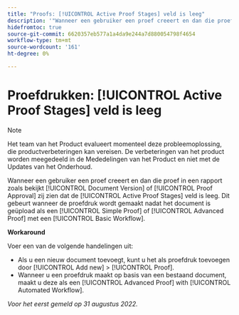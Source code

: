```yaml
---
title: "Proofs: [!UICONTROL Active Proof Stages] veld is leeg"
description: '"Wanneer een gebruiker een proef creeert en dan die proef in een rapport zoals bekijkt [!UICONTROL Document Version] of [!UICONTROL Proof Approval] zij zien dat de [!UICONTROL Active Proof Stages] veld is leeg. Dit gebeurt wanneer de proefdruk wordt gemaakt nadat het document is geüpload als een [!UICONTROL Simple Proof] of [!UICONTROL Advanced Proof] met een [!UICONTROL Basic Workflow].'
hidefromtoc: true
source-git-commit: 6620357eb577a1a4da9e244a7d880054798f4654
workflow-type: tm+mt
source-wordcount: '161'
ht-degree: 0%

---
```



# Proefdrukken: [!UICONTROL Active Proof Stages] veld is leeg

<!-- This Known Issue is on the TOC for both Workfront and Workfront Proof. Article created by request.-->

>[!NOTE]
>
>Het team van het Product evalueert momenteel deze probleemoplossing, die productverbeteringen kan vereisen. De verbeteringen van het product worden meegedeeld in de Mededelingen van het Product en niet met de Updates van het Onderhoud.

Wanneer een gebruiker een proef creeert en dan die proef in een rapport zoals bekijkt [!UICONTROL Document Version] of [!UICONTROL Proof Approval] zij zien dat de [!UICONTROL Active Proof Stages] veld is leeg. Dit gebeurt wanneer de proefdruk wordt gemaakt nadat het document is geüpload als een [!UICONTROL Simple Proof] of [!UICONTROL Advanced Proof] met een [!UICONTROL Basic Workflow].

**Workaround**

Voer een van de volgende handelingen uit:

* Als u een nieuw document toevoegt, kunt u het als proefdruk toevoegen door [!UICONTROL Add new] > [!UICONTROL Proof].
* Wanneer u een proefdruk maakt op basis van een bestaand document, maakt u deze als een [!UICONTROL Advanced Proof] with [!UICONTROL Automated Workflow].

_Voor het eerst gemeld op 31 augustus 2022._

